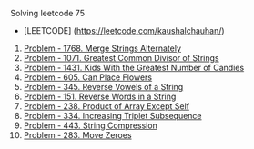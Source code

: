 Solving leetcode 75

- [LEETCODE] (https://leetcode.com/kaushalchauhan/)

1. [Problem - 1768. Merge Strings Alternately](https://leetcode.com/problems/merge-strings-alternately/description)
2. [Problem - 1071. Greatest Common Divisor of Strings](https://leetcode.com/problems/greatest-common-divisor-of-strings/description)
3. [Problem - 1431. Kids With the Greatest Number of Candies](https://leetcode.com/problems/kids-with-the-greatest-number-of-candies/descriptions)
4. [Problem - 605. Can Place Flowers](https://leetcode.com/problems/can-place-flowers/description)
5. [Problem - 345. Reverse Vowels of a String](https://leetcode.com/problems/reverse-vowels-of-a-string/description)
6. [Problem - 151. Reverse Words in a String](https://leetcode.com/problems/reverse-words-in-a-string)
7. [Problem - 238. Product of Array Except Self](https://leetcode.com/problems/product-of-array-except-self/description)
8. [Problem - 334. Increasing Triplet Subsequence](https://leetcode.com/problems/increasing-triplet-subsequence/description)
9. [Problem - 443. String Compression](https://leetcode.com/problems/string-compression/description)
10. [Problem - 283. Move Zeroes](https://leetcode.com/problems/move-zeroes/description)
